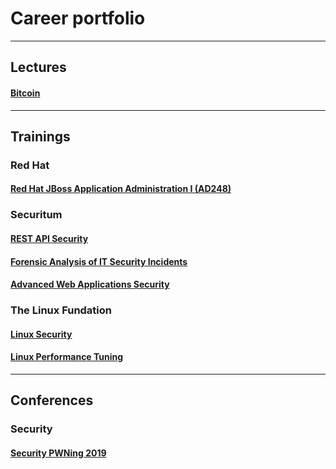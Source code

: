 # Career portfolio

---
## Lectures

#### [Bitcoin](./assets/lectures/bitcoin.pdf)

---
## Trainings

### Red Hat

#### [Red Hat JBoss Application Administration I (AD248)](assets/redhat/jb248.pdf)

### Securitum

#### [REST API Security](./assets/securitum/resp-api-security.pdf)
#### [Forensic Analysis of IT Security Incidents](./assets/securitum/forensic-analysis-of-it-security-incidents.pdf)
#### [Advanced Web Applications Security](./assets/securitum/advanced-web-applications-security.pdf)

### The Linux Fundation

#### [Linux Security](./assets/the-linux-fundation/lfs416.pdf)
#### [Linux Performance Tuning](./assets/the-linux-fundation/lfs426.pdf)

---
## Conferences

### Security

#### [Security PWNing 2019](./assets/conferences/pwning-2019.pdf)